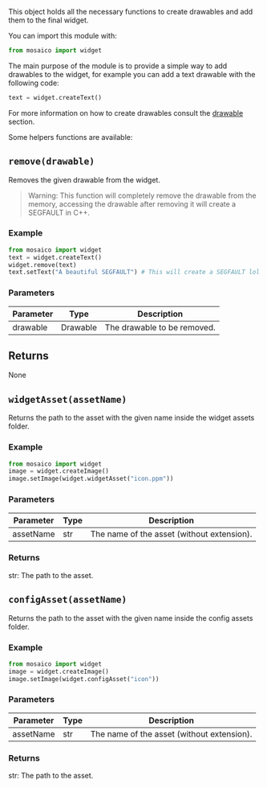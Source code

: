 This object holds all the necessary functions to create drawables and add them to the final widget.

You can import this module with:
```python
from mosaico import widget
```

The main purpose of the module is to provide a simple way to add drawables to the widget, for 
example you can add a text drawable with the following code:

```python
text = widget.createText()
```

For more information on how to create drawables consult the [drawable](/widget-development/widget/drawables/drawable) section.

Some helpers functions are available:

## `remove(drawable)`
Removes the given drawable from the widget.
> Warning: This function will completely remove the drawable from the memory, accessing 
> the drawable after removing it will create a SEGFAULT in C++.

### Example

```python
from mosaico import widget 
text = widget.createText()
widget.remove(text)
text.setText("A beautiful SEGFAULT") # This will create a SEGFAULT lol
```

### Parameters
| Parameter | Type | Description                                |
| --------- | ---- |--------------------------------------------|
| drawable  | Drawable | The drawable to be removed. |

## Returns
None

## `widgetAsset(assetName)`
Returns the path to the asset with the given name inside the widget assets folder.

### Example

```python
from mosaico import widget
image = widget.createImage()
image.setImage(widget.widgetAsset("icon.ppm"))
```

### Parameters
| Parameter | Type | Description                                |
| --------- | ---- |--------------------------------------------|
| assetName | str | The name of the asset (without extension). |

### Returns
str: The path to the asset.


## `configAsset(assetName)`
Returns the path to the asset with the given name inside the config assets folder. 

### Example

```python
from mosaico import widget
image = widget.createImage()
image.setImage(widget.configAsset("icon"))
```

### Parameters
| Parameter | Type | Description                                |
| --------- | ---- |--------------------------------------------|
| assetName | str | The name of the asset (without extension). |

### Returns
str: The path to the asset.